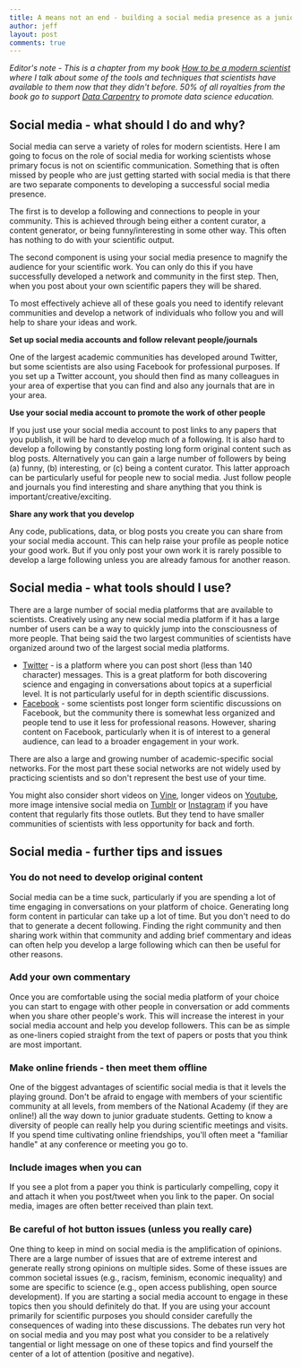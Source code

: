 ```yaml
---
title: A means not an end - building a social media presence as a junior scientist
author: jeff
layout: post
comments: true
---
```


_Editor's note - This is a chapter from my book [How to be a modern scientist](https://leanpub.com/modernscientist) where I talk about some of the tools and techniques that scientists have available to them now that they didn't before. 50% of all royalties from the book go to support [Data Carpentry](http://www.datacarpentry.org/) to promote data science education._


## Social media - what should I do and why? 

Social media can serve a variety of roles for modern scientists. Here I am going to focus on the role of social
media for working scientists whose primary focus is not on scientific communication. Something that is often missed by people who are just getting started with social media is that there are two separate components to developing a successful social media presence. 

The first is to develop a following and connections
to people in your community. This is achieved through being either a content curator, a content generator, or 
being funny/interesting in some other way. This often has nothing to do with your scientific output. 

The second component is using your social media presence to magnify the audience for your scientific work. You can
only do this if you have successfully developed a network and community in the first step. Then, when you post about
your own scientific papers they will be shared. 

To most effectively achieve all of these goals you need to identify relevant communities and develop a network
of individuals who follow you and will help to share your ideas and work. 

__Set up social media accounts and follow relevant people/journals__

One of the largest academic communities has developed around Twitter, but some scientists are also using Facebook for professional purposes. If you set up a Twitter account, you should then find as many colleagues in your area of expertise that you can find and also any journals that are in your area. 

__Use your social media account to promote the work of other people__

If you just use your social media account to post links to any papers that you publish, it will be hard to develop much of a following. It is also hard to develop a following by constantly posting long form original content such as blog posts. Alternatively you can gain a large number of followers by being (a) funny, (b) interesting, or (c) being a content curator. This latter approach can be particularly useful for people new to social media. Just follow people and journals you find interesting and share anything that you think is important/creative/exciting. 

__Share any work that you develop__

Any code, publications, data, or blog posts you create you can share from your social media account. This can help raise your profile as people notice your good work. But if you only post your own work it is rarely possible to develop a large following unless you are already famous for another reason. 


## Social media - what tools should I use?

There are a large number of social media platforms that are available to scientists. Creatively using any new social media platform if it has a large number of users can be a way to quickly jump into the consciousness of more people. That being said the two largest communities of scientists have organized around two of the largest social media platforms. 

* [Twitter](https://twitter.com/) - is a platform where you can post short (less than 140 character) messages. This is a great platform for both discovering science and engaging in conversations about topics at a superficial level. It is not particularly useful for in depth scientific discussions. 
* [Facebook](https://www.facebook.com/) - some scientists post longer form scientific discussions on Facebook, but the community there is somewhat less organized and people tend to use it less for professional reasons. However, sharing content on Facebook, particularly when it is of interest to a general audience, can lead to a broader engagement in your work. 

There are also a large and growing number of academic-specific social networks. For the most part these social networks are not widely used by practicing scientists and so don't represent the best use of your time. 

You might also consider short videos on [Vine](https://vine.co/), longer videos on [Youtube](https://www.youtube.com/), more image intensive social media on [Tumblr](https://www.tumblr.com/) or [Instagram](https://www.instagram.com) if you have content that regularly fits those outlets. But they tend to have smaller communities of scientists with less opportunity for back and forth. 


## Social media - further tips and issues

### You do not need to develop original content

Social media can be a time suck, particularly if you are spending a lot of time engaging in conversations on your platform of choice. Generating long form content in particular can take up a lot of time. But you don't need to do that to generate a decent following. Finding the right community and then sharing work within that community and adding brief commentary and ideas can often help you develop a large following which can then be useful for other reasons. 

### Add your own commentary

Once you are comfortable using the social media platform of your choice you can start to engage with other people in conversation or add comments when you share other people's work. This will increase the interest in your social media account and help you develop followers. This can be as simple as one-liners copied straight from the text of papers or posts that you think are most important. 

### Make online friends - then meet them offline

One of the biggest advantages of scientific social media is that it levels the playing ground. Don't be afraid to engage with members of your scientific community at all levels, from members of the National Academy (if they are online!) all the way down to junior graduate students. Getting to know a diversity of people can really help you during scientific meetings and visits. If you spend time cultivating online friendships, you'll often meet a "familiar handle" at any conference or meeting you go to. 

### Include images when you can

If you see a plot from a paper you think is particularly compelling, copy it and attach it when you post/tweet when you link to the paper. On social media, images are often better received than plain text. 

### Be careful of hot button issues (unless you really care)

One thing to keep in mind on social media is the amplification of opinions. There are a large number of issues that are of extreme interest and generate really strong opinions on multiple sides. Some of these issues are common societal issues (e.g., racism, feminism, economic inequality) and some are specific to science (e.g., open access publishing, open source development). If you are starting a social media account to engage in these topics then you should definitely do that. If you are using your account primarily for scientific purposes you should consider carefully the consequences of wading into these discussions. The debates run very hot on social media and you may post what you consider to be a relatively tangential or light message on one of these topics and find yourself the center of a lot of attention (positive and negative).

